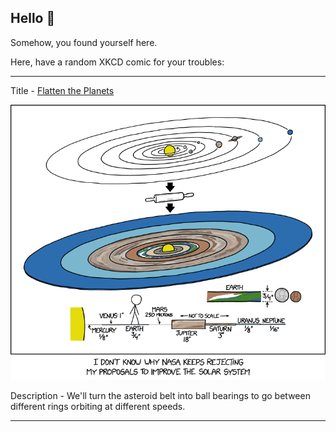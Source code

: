 ## Hello 👀

Somehow, you found yourself here.

Here, have a random XKCD comic for your troubles:

-----------------------------------

Title - [Flatten the Planets](https://xkcd.com/2750)

![Flatten the Planets](./random_comic.png)

Description - We'll turn the asteroid belt into ball bearings to go between different rings orbiting at different speeds.

-----------------------------------